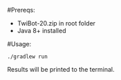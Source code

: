 #Prereqs: 
 - TwiBot-20.zip in root folder
 - Java 8+ installed

#Usage:
```shell
./gradlew run
```
Results will be printed to the terminal.